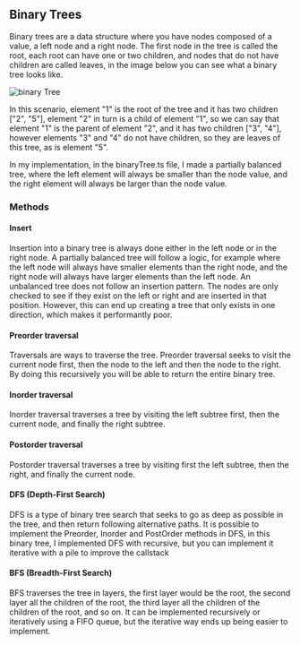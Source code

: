 ## Binary Trees

Binary trees are a data structure where you have nodes composed of a value, a left node and a right node. The first node in the tree is called the root, each root can have one or two children, and nodes that do not have children are called leaves, in the image below you can see what a binary tree looks like.

![binary Tree](https://hermes.dio.me/articles/cover/b6e7dc1f-9ae1-43dc-a513-e95e19f250ab.png)

In this scenario, element "1" is the root of the tree and it has two children ["2", "5"], element "2" in turn is a child of element "1", so we can say that element "1" is the parent of element "2", and it has two children ["3", "4"], however elements "3" and "4" do not have children, so they are leaves of this tree, as is element "5".

In my implementation, in the binaryTree.ts file, I made a partially balanced tree, where the left element will always be smaller than the node value, and the right element will always be larger than the node value.

### Methods

#### Insert

Insertion into a binary tree is always done either in the left node or in the right node. A partially balanced tree will follow a logic, for example where the left node will always have smaller elements than the right node, and the right node will always have larger elements than the left node. An unbalanced tree does not follow an insertion pattern. The nodes are only checked to see if they exist on the left or right and are inserted in that position. However, this can end up creating a tree that only exists in one direction, which makes it performantly poor.

#### Preorder traversal

Traversals are ways to traverse the tree. Preorder traversal seeks to visit the current node first, then the node to the left and then the node to the right. By doing this recursively you will be able to return the entire binary tree.

#### Inorder traversal

Inorder traversal traverses a tree by visiting the left subtree first, then the current node, and finally the right subtree.

#### Postorder traversal

Postorder traversal traverses a tree by visiting first the left subtree, then the right, and finally the current node.

#### DFS (Depth-First Search)

DFS is a type of binary tree search that seeks to go as deep as possible in the tree, and then return following alternative paths. It is possible to implement the Preorder, Inorder and PostOrder methods in DFS, in this binary tree, I implemented DFS with recursive, but you can implement it iterative with a pile to improve the callstack

#### BFS (Breadth-First Search)

BFS traverses the tree in layers, the first layer would be the root, the second layer all the children of the root, the third layer all the children of the children of the root, and so on. It can be implemented recursively or iteratively using a FIFO queue, but the iterative way ends up being easier to implement.
